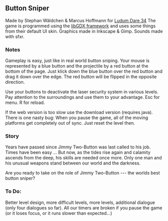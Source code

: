 ## Button Sniper ##
Made by Stephan Wäldchen & Marcus Hoffmann for [Ludum Dare 34](http://ludumdare.com/compo/ludum-dare-34/?action=preview&uid=11335)
The game is programmed using the [libGDX framework](http://libgdx.badlogicgames.com/) and uses some things from their default UI skin.
Graphics made in Inkscape & Gimp.
Sounds made with sfxr.

### Notes ###
Gameplay is easy, just like in real world button sniping. Your mouse is represented by a blue button and the projectile by a red button at the bottom of the page.
Just klick down the blue button over the red button and drag it down over the edge. The red button will be flipped in the opposite direction.

Use your buttons to deactivate the laser security system in various levels. Pay attention to the surroundings and use them to your advantage.
Esc for menu. R for reload.

If the web version is too slow use the download version (requires java).
There is one nasty bug: When you pause the game, all of the moving platforms get completely out of sync. Just reset the level then.

### Story ###
Years have passed since Jimmy Two-Button was last called to his job. Times have been easy ...
But now, as the tides rise again and calamity ascends from the deep, his skills are needed once more.
Only one man and his unusual weapons stand between our world and the darkness.

Are you ready to take on the role of Jimmy Two-Button --- the worlds best button sniper?

### To Do: ###
Better level design, more difficult levels, more levels, additional dialogue (only four dialogues so far).
All our timers are broken if you pause the game (or it loses focus, or it runs slower than expected...)
